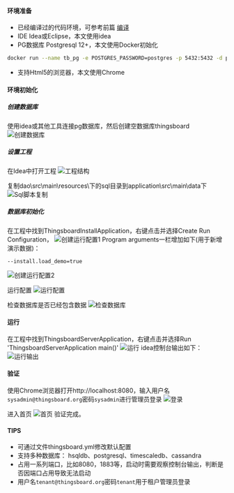 #### 环境准备
- 已经编译过的代码环境，可参考前篇 [编译](编译.md)
- IDE Idea或Eclipse，本文使用idea
- PG数据库 Postgresql 12+，本文使用Docker初始化
```sh
docker run --name tb_pg -e POSTGRES_PASSWORD=postgres -p 5432:5432 -d postgres:12  
```
- 支持Html5的浏览器，本文使用Chrome 

#### 环境初始化
##### 创建数据库
使用idea或其他工具连接pg数据库，然后创建空数据库thingsboard
![创建数据库](../image/创建数据库.png)

##### 设置工程
在Idea中打开工程
![工程结构](../image/工程结构.png)

复制dao\src\main\resources\下的sql目录到application\src\main\data下
![Sql脚本复制](../image/Sql脚本复制.png)


##### 数据库初始化
在工程中找到ThingsboardInstallApplication，右键点击并选择Create Run Configuration，
![创建运行配置1](../image/创建运行配置1.png)
Program arguments一栏增加如下(用于新增演示数据)：
```
--install.load_demo=true
```
![创建运行配置2](../image/创建运行配置2.png)

运行配置
![运行配置](../image/运行配置.png)

检查数据库是否已经包含数据
![检查数据库](../image/检查数据库.png)

#### 运行
在工程中找到ThingsboardServerApplication，右键点击并选择Run 'ThingsboardServerApplication main()'
![运行](../image/运行.png)
idea控制台输出如下：
![运行输出](../image/运行输出.png)

#### 验证
使用Chrome浏览器打开http://localhost:8080，输入用户名`sysadmin@thingsboard.org`密码`sysadmin`进行管理员登录
![登录](../image/登录.png)

进入首页
![首页](../image/首页.png)
验证完成。

#### TIPS
- 可通过文件thingsboard.yml修改默认配置
- 支持多种数据库： hsqldb、postgresql、timescaledb、cassandra
- 占用一系列端口，比如8080，1883等，启动时需要观察控制台输出，判断是否因端口占用导致无法启动
- 用户名`tenant@thingsboard.org`密码`tenant`用于租户管理员登录

